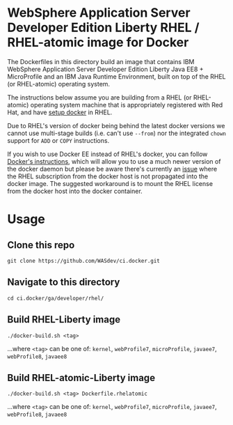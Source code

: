 # WebSphere Application Server Developer Edition Liberty RHEL / RHEL-atomic image for Docker

The Dockerfiles in this directory build an image that contains IBM WebSphere Application Server Developer Edition Liberty Java EE8 + MicroProfile and an IBM Java Runtime Environment, built on top of the RHEL (or RHEL-atomic) operating system.

The instructions below assume you are building from a RHEL (or RHEL-atomic) operating system machine that is appropriately registered with Red Hat, and have [setup docker](https://access.redhat.com/documentation/en-us/red_hat_enterprise_linux_atomic_host/7/html/getting_started_with_containers/get_started_with_docker_formatted_container_images#getting_docker_in_rhel_7) in RHEL.

Due to RHEL's version of docker being behind the latest docker versions we cannot use multi-stage builds (i.e. can't use `--from`) nor the integrated `chown` support for `ADD` or `COPY` instructions.

If you wish to use Docker EE instead of RHEL's docker, you can follow [Docker's instructions](https://docs.docker.com/install/linux/docker-ee/rhel/), which will allow you to use a much newer version of the docker daemon but please be aware there's currently an [issue](https://serverfault.com/questions/809544/redhat-container-on-pure-docker-engine/) where the RHEL subscription from the docker host is not propagated into the docker image.  The suggested workaround is to mount the RHEL license from the docker host into the docker container.

# Usage

## Clone this repo
`git clone https://github.com/WASdev/ci.docker.git`

## Navigate to this directory
`cd ci.docker/ga/developer/rhel/`

## Build RHEL-Liberty image
`./docker-build.sh <tag>`  

...where `<tag>` can be one of: `kernel`, `webProfile7`, `microProfile`, `javaee7`, `webProfile8`, `javaee8`


## Build RHEL-atomic-Liberty image
`./docker-build.sh <tag> Dockerfile.rhelatomic` 

...where `<tag>` can be one of: `kernel`, `webProfile7`, `microProfile`, `javaee7`, `webProfile8`, `javaee8`

